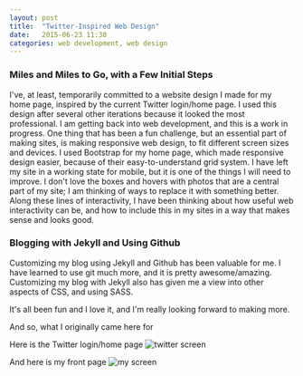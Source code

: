```yaml
---
layout: post
title:  "Twitter-Inspired Web Design"
date:   2015-06-23 11:30
categories: web development, web design
---
```

### Miles and Miles to Go, with a Few Initial Steps
I've, at least, temporarily committed to a website design I made for my home page, inspired by the current Twitter login/home page. I used this design after several other iterations because it looked the most professional. I am getting back into web development, and this is a work in progress. One thing that has been a fun challenge, but an essential part of making sites, is making responsive web design, to fit different screen sizes and devices. I used Bootstrap for my home page, which made responsive design easier, because of their easy-to-understand grid system. I have left my site in a working state for mobile, but it is one of the things I will need to improve. 
I don't love the boxes and hovers with photos that are a central part of my site; I am thinking of ways to replace it with something better. Along these lines of interactivity, I have been thinking about how useful web interactivity can be, and how to include this in my sites in a way that makes sense and looks good. 

### Blogging with Jekyll and Using Github
Customizing my blog using Jekyll and Github has been valuable for me. I have learned to use git much more, and it is pretty awesome/amazing. Customizing my blog with Jekyll also has given me a view into other aspects of CSS, and using SASS. 

It's all been fun and I love it, and I'm really looking forward to making more. 

And so, what I originally came here for 

Here is the Twitter login/home page
![twitter screen](http://khasachi.com/images/twitterscreen.png)

And here is my front page 
![my screen](http://khasachi.com/images/myscreen.png)








